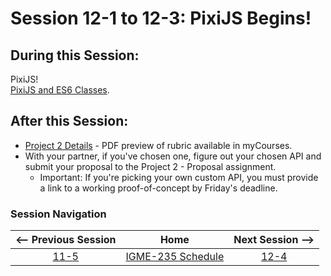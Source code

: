 # Session 12-1 to 12-3: PixiJS Begins!

## During this Session:
PixiJS!  
[PixiJS and ES6 Classes](https://github.com/tonethar/IGME-235-Shared/blob/master/tutorial/pixi-js-0.md).



## After this Session:
- [Project 2 Details](https://github.com/dccircuit/IGME-235-Fall-2019/blob/master/projects/project-2.md) - PDF preview of rubric available in myCourses.
- With your partner, if you've chosen one, figure out your chosen API and submit your proposal to the Project 2 - Proposal assignment. 
  - Important: If you're picking your own custom API, you must provide a link to a working proof-of-concept by Friday's deadline.


### Session Navigation

| <-- Previous Session |               Home                  | Next Session --> |
|:--------------------:|:-----------------------------------:|:----------------:|
|  [11-5](11-5.md)       | [IGME-235 Schedule](../schedule.md) |   [12-4](12-4.md)  |
